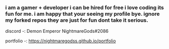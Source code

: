 ### i am a gamer + developer i can be hired for free i love coding its fun for me. i am happy that your seeing my profile bye. ignore my forked repos they are just for fun dont take it serious.
discord -: Demon Emperor NightmareGods#2086

portfolio -: https://nightmaregodss.github.io/portfolio
